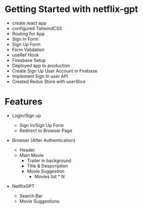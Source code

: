 # Getting Started with netflix-gpt

- create react app
- configured TailwindCSS
- Routing for App
- Sign In Form
- Sign Up Form
- Form Validation
- useRef Hook
- Firesbase Setup
- Deployed app to production
- Create Sign Up User Account in Firebase
- Implement Sign In user API
- Created Redux Store with userSlice

# Features

- Login/Sign up

  - Sign In/Sign Up Form
  - Redirect to Browser Page

- Browser (After Authentication)

  - Header
  - Main Movie
    - Trailer in background
    - Title & Despcription
    - Movie Suggestion
      - Movies list \* N

- NetflixGPT
  - Search Bar
  - Movie Suggestions
